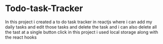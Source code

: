 # Todo-task-Tracker

In this project i created a to do task tracker in reactjs where i can add my 
daily tasks and edit those tasks and delete the task and i can also delete all the tast at a single button click 
in this project i used local storage along with the react hooks 
